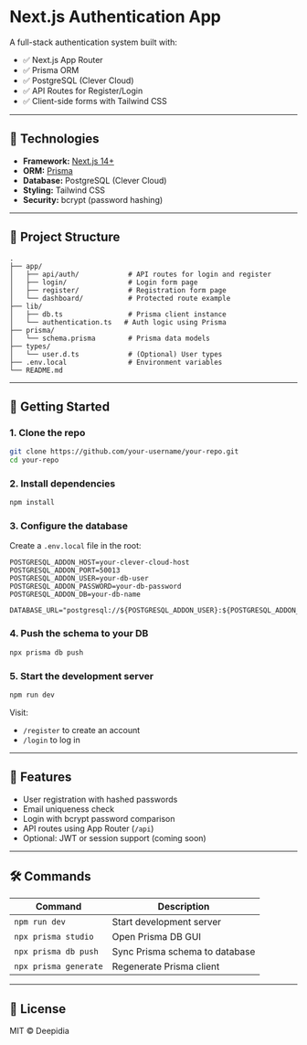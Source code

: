 # Next.js Authentication App

A full-stack authentication system built with:

-   ✅ Next.js App Router
-   ✅ Prisma ORM
-   ✅ PostgreSQL (Clever Cloud)
-   ✅ API Routes for Register/Login
-   ✅ Client-side forms with Tailwind CSS

---

## 🔧 Technologies

-   **Framework:** [Next.js 14+](https://nextjs.org/)
-   **ORM:** [Prisma](https://www.prisma.io/)
-   **Database:** PostgreSQL (Clever Cloud)
-   **Styling:** Tailwind CSS
-   **Security:** bcrypt (password hashing)

---

## 📁 Project Structure

```
.
├── app/
│   ├── api/auth/            # API routes for login and register
│   ├── login/               # Login form page
│   ├── register/            # Registration form page
│   └── dashboard/           # Protected route example
├── lib/
│   ├── db.ts                # Prisma client instance
│   └── authentication.ts   # Auth logic using Prisma
├── prisma/
│   └── schema.prisma        # Prisma data models
├── types/
│   └── user.d.ts            # (Optional) User types
├── .env.local               # Environment variables
└── README.md
```

---

## 🚀 Getting Started

### 1. Clone the repo

```bash
git clone https://github.com/your-username/your-repo.git
cd your-repo
```

### 2. Install dependencies

```bash
npm install
```

### 3. Configure the database

Create a `.env.local` file in the root:

```env
POSTGRESQL_ADDON_HOST=your-clever-cloud-host
POSTGRESQL_ADDON_PORT=50013
POSTGRESQL_ADDON_USER=your-db-user
POSTGRESQL_ADDON_PASSWORD=your-db-password
POSTGRESQL_ADDON_DB=your-db-name

DATABASE_URL="postgresql://${POSTGRESQL_ADDON_USER}:${POSTGRESQL_ADDON_PASSWORD}@${POSTGRESQL_ADDON_HOST}:${POSTGRESQL_ADDON_PORT}/${POSTGRESQL_ADDON_DB}"
```

### 4. Push the schema to your DB

```bash
npx prisma db push
```

### 5. Start the development server

```bash
npm run dev
```

Visit:

-   `/register` to create an account
-   `/login` to log in

---

## 🔐 Features

-   User registration with hashed passwords
-   Email uniqueness check
-   Login with bcrypt password comparison
-   API routes using App Router (`/api`)
-   Optional: JWT or session support (coming soon)

---

## 🛠 Commands

| Command               | Description                    |
| --------------------- | ------------------------------ |
| `npm run dev`         | Start development server       |
| `npx prisma studio`   | Open Prisma DB GUI             |
| `npx prisma db push`  | Sync Prisma schema to database |
| `npx prisma generate` | Regenerate Prisma client       |

---

## 📄 License

MIT © Deepidia
